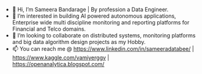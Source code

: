- 👋 Hi, I’m Sameera Bandarage | By profession a Data Engineer.
- 👀 I’m interested in building AI powered autonomous applications, Enterprise wide multi discipline monitoring and reporting platforms for Financial and Telco domains.
- 💞️ I’m looking to collaborate on distributed systems, monitoring platforms and big data algorithm design projects as my Hobby.
- 📫 You can reach me @ https://www.linkedin.com/in/sameeradatabee/ | https://www.kaggle.com/vamiyerggv | https://openanalytica.blogspot.com/
